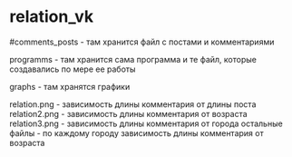 # relation_vk

#comments_posts - там хранится файл с постами и комментариями


programms - там хранится сама программа и те файл, которые создавались по мере ее работы


graphs - там хранятся графики


relation.png - зависимость длины комментария от длины поста
relation2.png - зависимость длины комментария от возраста
relation3.png - зависимость длины комментария от города
остальные файлы - по каждому городу зависимость длины комментария от возраста
